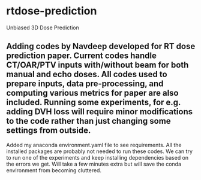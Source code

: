 # rtdose-prediction
Unbiased 3D Dose Prediction

Adding codes by Navdeep developed for RT dose prediction paper.
Current codes handle CT/OAR/PTV inputs with/without beam for
both manual and echo doses. All codes used to prepare inputs, 
data pre-processing, and computing various metrics for paper
are also included. Running some experiments, for e.g. adding
DVH loss will require minor modifications to the code rather
than just changing some settings from outside.
------------------------------------------------------------
Added my anaconda environment.yaml file to see requirements.
All the installed packages are probably not needed to run these
codes. We can try to run one of the experiments and keep installing
dependencies based on the errors we get. Will take a few minutes
extra but will save the conda environment from becoming cluttered.

